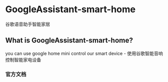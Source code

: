 # GoogleAssistant-smart-home
谷歌语音助手智能家居

## What is GoogleAssistant-smart-home?
you can use google home mini control our smart device - 使用谷歌智能音响控制智能家电设备

### 官方文档

